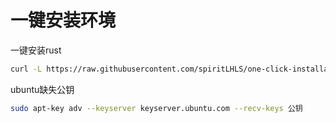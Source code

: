 # 一键安装环境

一键安装rust

```bash
curl -L https://raw.githubusercontent.com/spiritLHLS/one-click-installation-script/main/rust.sh -o rust.sh && chmod +x rust.sh && bash rust.sh 
```

ubuntu缺失公钥

```bash
sudo apt-key adv --keyserver keyserver.ubuntu.com --recv-keys 公钥
```
